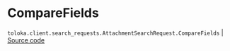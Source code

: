 # CompareFields
`toloka.client.search_requests.AttachmentSearchRequest.CompareFields` | [Source code](https://github.com/Toloka/toloka-kit/blob/v1.2.3/src/client/search_requests.py#L616)

